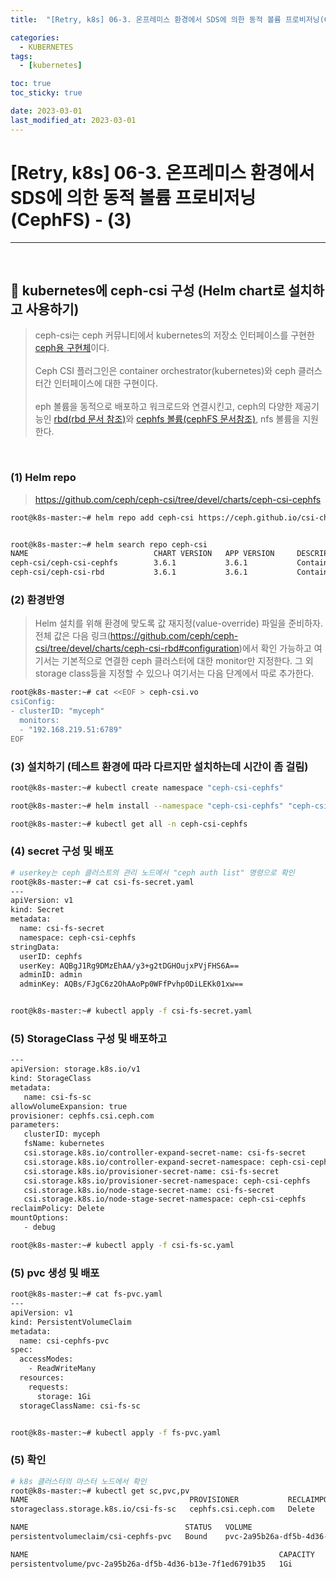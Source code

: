 ```yaml
---
title:  "[Retry, k8s] 06-3. 온프레미스 환경에서 SDS에 의한 동적 볼륨 프로비저닝(CephFS) - (3)"

categories:
  - KUBERNETES
tags:
  - [kubernetes]

toc: true
toc_sticky: true

date: 2023-03-01
last_modified_at: 2023-03-01
---
```

# [Retry, k8s] 06-3. 온프레미스 환경에서 SDS에 의한 동적 볼륨 프로비저닝(CephFS) - (3)
---

<style>
table {
    font-size: 12pt;
}
table th:first-of-type {
    width: 5%;
}
table th:nth-of-type(2) {
    width: 15%;
}
table th:nth-of-type(3) {
    width: 50%;
}
table th:nth-of-type(4) {
    width: 30%;
}
</style>

<br>

## 🔔 kubernetes에 ceph-csi 구성 (Helm chart로 설치하고 사용하기)

> ceph-csi는 ceph 커뮤니티에서 kubernetes의 저장소 인터페이스를 구현한 [ceph용 구현체](https://github.com/ceph/ceph-csi)이다. <br><br>
Ceph CSI 플러그인은 container orchestrator(kubernetes)와 ceph 클러스터간 인터페이스에 대한 구현이다. <br><br>
eph 볼륨을 동적으로 배포하고 워크로드와 연결시킨고, ceph의 다양한 제공기능인 [rbd(rbd 문서 참조)](https://github.com/ceph/ceph-csi/blob/devel/docs/deploy-rbd.md)와 [cephfs 볼륨(cephFS 문서참조)](https://github.com/ceph/ceph-csi/blob/devel/docs/deploy-cephfs.md), nfs 볼륨을 지원한다.

<br>

### (1) Helm repo

> <https://github.com/ceph/ceph-csi/tree/devel/charts/ceph-csi-cephfs>

```bash
root@k8s-master:~# helm repo add ceph-csi https://ceph.github.io/csi-charts


root@k8s-master:~# helm search repo ceph-csi
NAME                            CHART VERSION   APP VERSION     DESCRIPTION                                       
ceph-csi/ceph-csi-cephfs        3.6.1           3.6.1           Container Storage Interface (CSI) driver, provi...
ceph-csi/ceph-csi-rbd           3.6.1           3.6.1           Container Storage Interface (CSI) driver, provi...helm repo add ceph-csi https://ceph.github.io/csi-charts
```


### (2) 환경반영

> Helm 설치를 위해 환경에 맞도록 값 재지정(value-override) 파일을 준비하자. 전체 값은 다음 링크(<https://github.com/ceph/ceph-csi/tree/devel/charts/ceph-csi-rbd#configuration>)에서 확인 가능하고 여기서는 기본적으로 연결한 ceph 클러스터에 대한 monitor만 지정한다. 그 외 storage class등을 지정할 수 있으나 여기서는 다음 단계에서 따로 추가한다.

```bash
root@k8s-master:~# cat <<EOF > ceph-csi.vo
csiConfig:
- clusterID: "myceph"
  monitors:
  - "192.168.219.51:6789"
EOF
```


### (3) 설치하기 (테스트 환경에 따라 다르지만 설치하는데 시간이 좀 걸림)

```bash
root@k8s-master:~# kubectl create namespace "ceph-csi-cephfs"

root@k8s-master:~# helm install --namespace "ceph-csi-cephfs" "ceph-csi-cephfs" ceph-csi/ceph-csi-cephfs -f ceph-csi.vo

root@k8s-master:~# kubectl get all -n ceph-csi-cephfs
```


### (4) secret 구성 및 배포

```bash
# userkey는 ceph 클러스트의 관리 노드에서 "ceph auth list" 명령으로 확인
root@k8s-master:~# cat csi-fs-secret.yaml 
---
apiVersion: v1
kind: Secret
metadata:
  name: csi-fs-secret
  namespace: ceph-csi-cephfs
stringData:
  userID: cephfs
  userKey: AQBgJ1Rg9DMzEhAA/y3+g2tDGHOujxPVjFHS6A==
  adminID: admin
  adminKey: AQBs/FJgC6z2OhAAoPp0WFfPvhp0DiLEKk01xw==


root@k8s-master:~# kubectl apply -f csi-fs-secret.yaml 
```


### (5) StorageClass 구성 및 배포하고

```bash
---
apiVersion: storage.k8s.io/v1
kind: StorageClass
metadata:
   name: csi-fs-sc
allowVolumeExpansion: true
provisioner: cephfs.csi.ceph.com
parameters:
   clusterID: myceph
   fsName: kubernetes
   csi.storage.k8s.io/controller-expand-secret-name: csi-fs-secret
   csi.storage.k8s.io/controller-expand-secret-namespace: ceph-csi-cephfs
   csi.storage.k8s.io/provisioner-secret-name: csi-fs-secret
   csi.storage.k8s.io/provisioner-secret-namespace: ceph-csi-cephfs
   csi.storage.k8s.io/node-stage-secret-name: csi-fs-secret
   csi.storage.k8s.io/node-stage-secret-namespace: ceph-csi-cephfs
reclaimPolicy: Delete
mountOptions:
   - debug

root@k8s-master:~# kubectl apply -f csi-fs-sc.yaml 
```


### (5) pvc 생성 및 배포

```bash
root@k8s-master:~# cat fs-pvc.yaml 
---
apiVersion: v1
kind: PersistentVolumeClaim
metadata:
  name: csi-cephfs-pvc
spec:
  accessModes:
    - ReadWriteMany
  resources:
    requests:
      storage: 1Gi
  storageClassName: csi-fs-sc


root@k8s-master:~# kubectl apply -f fs-pvc.yaml 
```


### (5) 확인

```bash
# k8s 클러스터의 마스터 노드에서 확인
root@k8s-master:~# kubectl get sc,pvc,pv
NAME                                    PROVISIONER           RECLAIMPOLICY   VOLUMEBINDINGMODE   ALLOWVOLUMEEXPANSION   AGE
storageclass.storage.k8s.io/csi-fs-sc   cephfs.csi.ceph.com   Delete          Immediate           true                   2m3s

NAME                                   STATUS   VOLUME                                     CAPACITY   ACCESS MODES   STORAGECLASS   AGE
persistentvolumeclaim/csi-cephfs-pvc   Bound    pvc-2a95b26a-df5b-4d36-b13e-7f1ed6791b35   1Gi        RWX            csi-fs-sc      106s

NAME                                                        CAPACITY   ACCESS MODES   RECLAIM POLICY   STATUS   CLAIM                    STORAGECLASS   REASON   AGE
persistentvolume/pvc-2a95b26a-df5b-4d36-b13e-7f1ed6791b35   1Gi        RWX            Delete           Bound    default/csi-cephfs-pvc   csi-fs-sc               103s
```

<br>
